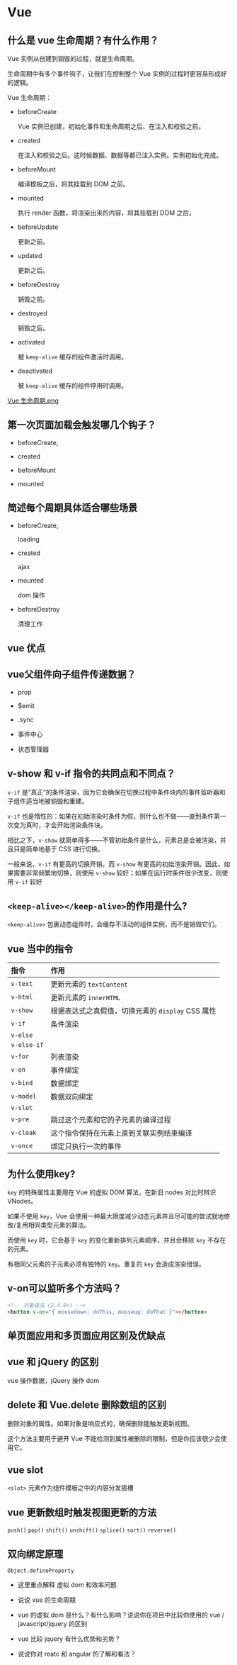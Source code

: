 # Vue

## 什么是 vue 生命周期？有什么作用？

Vue 实例从创建到销毁的过程，就是生命周期。

生命周期中有多个事件钩子，让我们在控制整个 Vue 实例的过程时更容易形成好的逻辑。

Vue 生命周期：

* beforeCreate

  Vue 实例已创建，初始化事件和生命周期之后、在注入和校验之前。

* created

  在注入和校验之后。这时候数据、数据等都已注入实例。实例初始化完成。

* beforeMount

  编译模板之后，将其挂载到 DOM 之前。

* mounted

  执行 render 函数，将渲染出来的内容，将其挂载到 DOM 之后。

* beforeUpdate

  更新之前。

* updated

  更新之后。

* beforeDestroy

  销毁之前。

* destroyed

  销毁之后。

* activated

  被 `keep-alive` 缓存的组件激活时调用。

* deactivated

  被 `keep-alive` 缓存的组件停用时调用。

[Vue 生命周期.png](/assets/VueLifecycle.png)

## 第一次页面加载会触发哪几个钩子？

* beforeCreate,

* created

* beforeMount

* mounted

## 简述每个周期具体适合哪些场景

* beforeCreate,

  loading

* created

  ajax

* mounted

  dom 操作

* beforeDestroy

  清理工作

## vue 优点

## vue父组件向子组件传递数据？

* prop

* $emit

* .sync

* 事件中心

* 状态管理器

## v-show 和 v-if 指令的共同点和不同点？

`v-if` 是“真正”的条件渲染，因为它会确保在切换过程中条件块内的事件监听器和子组件适当地被销毁和重建。

`v-if` 也是惰性的：如果在初始渲染时条件为假，则什么也不做——直到条件第一次变为真时，才会开始渲染条件块。

相比之下，`v-show` 就简单得多——不管初始条件是什么，元素总是会被渲染，并且只是简单地基于 CSS 进行切换。

一般来说，`v-if` 有更高的切换开销，而 `v-show` 有更高的初始渲染开销。因此，如果需要非常频繁地切换，则使用 `v-show` 较好；如果在运行时条件很少改变，则使用 `v-if` 较好

## `<keep-alive></keep-alive>`的作用是什么?

`<keep-alive>` 包裹动态组件时，会缓存不活动的组件实例，而不是销毁它们。

## vue 当中的指令

| 指令 | 作用 |
| :--- | :--- |
| `v-text` | 更新元素的 `textContent` |
| `v-html` | 更新元素的 `innerHTML` |
| `v-show` | 根据表达式之真假值，切换元素的 `display` CSS 属性 |
| `v-if` | 条件渲染 |
| `v-else` |  |
| `v-else-if` |  |
| `v-for` | 列表渲染 |
| `v-on` | 事件绑定 |
| `v-bind` | 数据绑定 |
| `v-model` | 数据双向绑定 |
| `v-slot` |  |
| `v-pre` | 跳过这个元素和它的子元素的编译过程 |
| `v-cloak` | 这个指令保持在元素上直到关联实例结束编译 |
| `v-once` | 绑定只执行一次的事件 |

## 为什么使用key?

`key` 的特殊属性主要用在 Vue 的虚拟 DOM 算法，在新旧 nodes 对比时辨识 VNodes。

如果不使用 `key`，Vue 会使用一种最大限度减少动态元素并且尽可能的尝试就地修改/复用相同类型元素的算法。

而使用 `key` 时，它会基于 `key` 的变化重新排列元素顺序，并且会移除 `key` 不存在的元素。

有相同父元素的子元素必须有独特的 `key`。重复的 `key` 会造成渲染错误。

## v-on可以监听多个方法吗？

```html
<!-- 对象语法 (2.4.0+) -->
<button v-on="{ mousedown: doThis, mouseup: doThat }"></button>
```

## 单页面应用和多页面应用区别及优缺点

## vue 和 jQuery 的区别

vue 操作数据，jQuery 操作 dom

## delete 和 Vue.delete 删除数组的区别

删除对象的属性。如果对象是响应式的，确保删除能触发更新视图。

这个方法主要用于避开 Vue 不能检测到属性被删除的限制，但是你应该很少会使用它。

## vue slot

`<slot>` 元素作为组件模板之中的内容分发插槽

## vue 更新数组时触发视图更新的方法

`push()` `pop()` `shift()` `unshift()` `splice()` `sort()` `reverse()`

## 双向绑定原理

`Object.defineProperty`

* 这里重点解释 虚拟 dom 和效率问题

* 说说 vue 的生命周期

* vue 的虚拟 dom 是什么？有什么影响？说说你在项目中比较你使用的 vue / javascript/jquery 的区别

* vue 比较 jquery 有什么优势和劣势？

* 说说你对 reatc 和 angular 的了解和看法？



